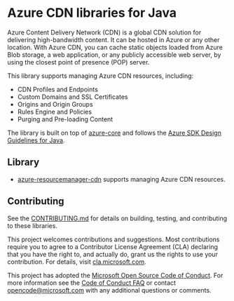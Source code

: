 # Azure CDN libraries for Java

Azure Content Delivery Network (CDN) is a global CDN solution for delivering high-bandwidth content. It can be hosted in Azure or any other location. With Azure CDN, you can cache static objects loaded from Azure Blob storage, a web application, or any publicly accessible web server, by using the closest point of presence (POP) server.

This library supports managing Azure CDN resources, including:

- CDN Profiles and Endpoints
- Custom Domains and SSL Certificates
- Origins and Origin Groups
- Rules Engine and Policies
- Purging and Pre-loading Content

The library is built on top of [azure-core](https://github.com/Azure/azure-sdk-for-java/blob/main/sdk/core/azure-core/README.md) and follows the [Azure SDK Design Guidelines for Java](https://azure.github.io/azure-sdk/java_introduction.html).

## Library

- [azure-resourcemanager-cdn](https://github.com/Azure/azure-sdk-for-java/tree/main/sdk/cdn/azure-resourcemanager-cdn/) supports managing Azure CDN resources.

## Contributing

See the [CONTRIBUTING.md](https://github.com/Azure/azure-sdk-for-java/tree/main/CONTRIBUTING.md) for details on building, testing, and contributing to these libraries.

This project welcomes contributions and suggestions. Most contributions require you to agree to a Contributor License Agreement (CLA) declaring that you have the right to, and actually do, grant us the rights to use your contribution. For details, visit [cla.microsoft.com](https://cla.microsoft.com).

This project has adopted the [Microsoft Open Source Code of Conduct](https://opensource.microsoft.com/codeofconduct/). For more information see the [Code of Conduct FAQ](https://opensource.microsoft.com/codeofconduct/faq/) or contact [opencode@microsoft.com](mailto:opencode@microsoft.com) with any additional questions or comments.